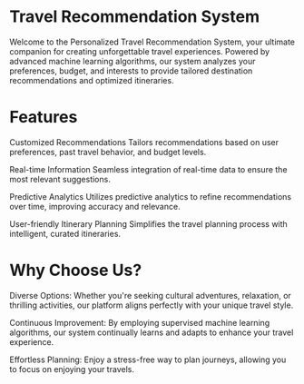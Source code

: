 # Travel Recommendation System
Welcome to the Personalized Travel Recommendation System, your ultimate companion for creating unforgettable travel experiences. Powered by advanced machine learning algorithms, our system analyzes your preferences, budget, and interests to provide tailored destination recommendations and optimized itineraries.

# Features
Customized Recommendations
Tailors recommendations based on user preferences, past travel behavior, and budget levels.

Real-time Information
Seamless integration of real-time data to ensure the most relevant suggestions.

Predictive Analytics
Utilizes predictive analytics to refine recommendations over time, improving accuracy and relevance.

User-friendly Itinerary Planning
Simplifies the travel planning process with intelligent, curated itineraries.

# Why Choose Us?
Diverse Options:
Whether you're seeking cultural adventures, relaxation, or thrilling activities, our platform aligns perfectly with your unique travel style.

Continuous Improvement:
By employing supervised machine learning algorithms, our system continually learns and adapts to enhance your travel experience.

Effortless Planning:
Enjoy a stress-free way to plan journeys, allowing you to focus on enjoying your travels.
